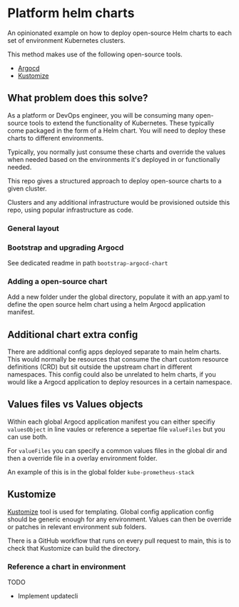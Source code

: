 # Platform helm charts

An opinionated example on how to deploy open-source Helm charts to each set of environment Kubernetes clusters.

This method makes use of the following open-source tools.

- [Argocd](https://argo-cd.readthedocs.io/en/stable/)
- [Kustomize](https://kustomize.io/)

## What problem does this solve?

As a platform or DevOps engineer, you will be consuming many open-source tools to extend the
functionality of Kubernetes. These typically come packaged in the form of a Helm chart.
You will need to deploy these charts to different environments.

Typically, you normally just consume these charts and override the values when needed based on the environments it's deployed in or functionally needed.

This repo gives a structured approach to deploy open-source charts to a given cluster.

Clusters and any additional infrastructure would be provisioned outside this repo, using popular infrastructure as code.

### General layout

### Bootstrap and upgrading Argocd

See dedicated readme in path `bootstrap-argocd-chart`


### Adding a open-source chart


Add a new folder under the global directory, populate it with an app.yaml to define the open source helm chart using a helm Argocd application manifest.

## Additional chart extra config

There are additional config apps deployed separate to main helm charts.
This would normally be resources that consume the chart custom resource definitions (CRD) but sit outside the upstream chart in different namespaces.
This config could also be unrelated to helm charts, if you would like a Argocd application to deploy resources in a certain namespace.

## Values files vs Values objects

Within each global Argocd application manifest you can either specifiy `valuesObject` in line vaules or reference a sepertae file `valueFiles` but you can use both.

For `valueFiles` you can specify a common values files in the global dir and then a override file in a overlay environment folder.

An example of this is in the global folder `kube-prometheus-stack`

## Kustomize

[Kustomize](https://kustomize.io/) tool is used for templating.
Global config application config should be generic enough for any environment. Values can then be override or patches in relevant environment sub folders.

There is a GitHub workflow that runs on every pull request to main, this is to check that Kustomize can build the directory.

### Reference a chart in environment

TODO

- Implement updatecli
